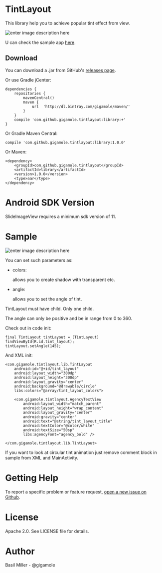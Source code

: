 TintLayout
===================
This library help you to achieve popular tint effect from view.

![enter image description here](https://lh3.googleusercontent.com/zwCLyDjZMVM2O571j6gwReHbkAolr7DV3XyKy5hqTug=s308-no)

U can check the sample app [here](https://github.com/GIGAMOLE/TintLayout/tree/master/app).

Download
------------

You can download a .jar from GitHub's [releases page](https://github.com/GIGAMOLE/TintLayout/releases).

Or use Gradle jCenter:

    dependencies {
        repositories {
            mavenCentral()
            maven {
                url  'http://dl.bintray.com/gigamole/maven/'
            }
        }
        compile 'com.github.gigamole.tintlayout:library:+'
    }

Or Gradle Maven Central:

    compile 'com.github.gigamole.tintlayout:library:1.0.0'

Or Maven:

    <dependency>
	    <groupId>com.github.gigamole.tintlayout</groupId>
	    <artifactId>library</artifactId>
	    <version>1.0.0</version>
	    <type>aar</type>
    </dependency>

Android SDK Version
=========
SlideImageView requires a minimum sdk version of 11.

Sample
========

![enter image description here](https://lh3.googleusercontent.com/7AnEeEK7ADxoSEP4P5UUsjThLVTPTlQM_4IDCsng6_A=w454-h667-no)

You can set such parameters as:

 - colors:
 
    allows you to create shadow with transparent etc.
 - angle:
 
    allows you to set the angle of tint.

TintLayout must have child. Only one child.

The angle can only be positive and be in range from 0 to 360.

Check out in code init:

    final TintLayout tintLayout = (TintLayout) findViewById(R.id.tint_layout);
    tintLayout.setAngle(145);

And XML init:

    <com.gigamole.tintlayout.lib.TintLayout
        android:id="@+id/tint_layout"
        android:layout_width="300dp"
        android:layout_height="300dp"
        android:layout_gravity="center"
        android:background="@drawable/circle"
        libs:colors="@array/tint_layout_colors">

        <com.gigamole.tintlayout.AgencyTextView
            android:layout_width="match_parent"
            android:layout_height="wrap_content"
            android:layout_gravity="center"
            android:gravity="center"
            android:text="@string/tint_layout_title"
            android:textColor="@color/white"
            android:textSize="50sp"
            libs:agencyFont="agency_bold" />

    </com.gigamole.tintlayout.lib.TintLayout>
    
If you want to look at circular tint animation just remove comment block in sample from XML and MainActivity.

Getting Help
======

To report a specific problem or feature request, [open a new issue on Github](https://github.com/GIGAMOLE/TintLayout/issues/new).

License
======
Apache 2.0. See LICENSE file for details.


Author
=======
Basil Miller - @gigamole